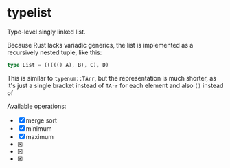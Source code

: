 # typelist
Type-level singly linked list.

Because Rust lacks variadic generics, the list is implemented as a recursively nested tuple,
like this:
```rust
type List = ((((() A), B), C), D)
```

This is similar to `typenum::TArr`, but the representation is much shorter,
as it's just a single bracket instead of `TArr` for each element and also `()` instead of 

Available operations:
- [x] merge sort
- [x] minimum
- [x] maximum
- [x] 
- [x]
- [x]
